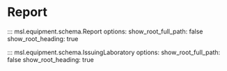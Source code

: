 # Report

::: msl.equipment.schema.Report
    options:
        show_root_full_path: false
        show_root_heading: true

::: msl.equipment.schema.IssuingLaboratory
    options:
        show_root_full_path: false
        show_root_heading: true
